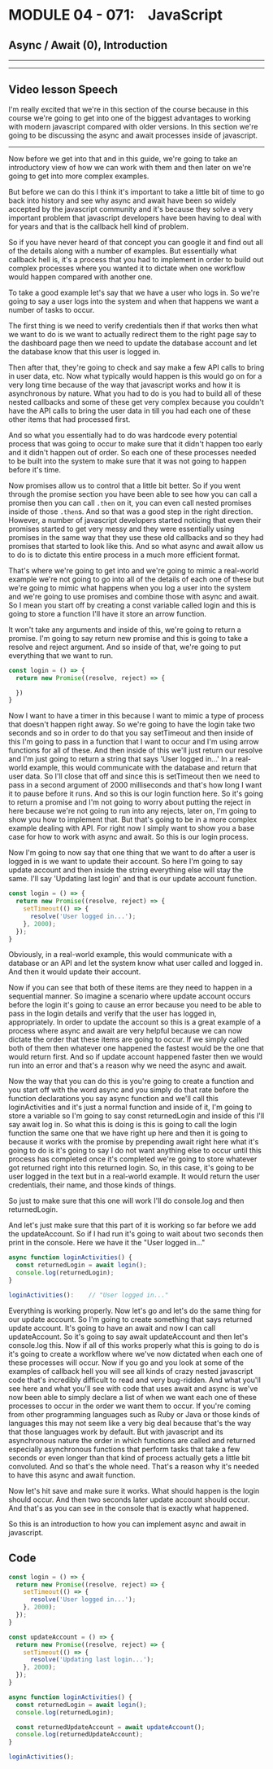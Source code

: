 # MODULE 04 - 071:    JavaScript

## Async / Await (0), Introduction

---

---

## Video lesson Speech

I'm really excited that we're in this section of the course because in 
this course we're going to get into one of the biggest advantages to 
working with modern javascript compared with older versions. In this 
section we're going to be discussing the async and await processes 
inside of javascript.

****

Now before we get into that and in this guide, we're going to take an introductory view of how we can work with them and then later on we're going to get into more complex examples.  

But before we can do this I think it's important to take a little bit of time to go back into history and see why async and await have been so widely accepted by the javascript community and it's because they solve a very important problem that javascript developers have been having to deal with for years and that is the callback hell kind of problem. 

So if you have never heard of that concept you can google it and find out all of the details along with a number of examples. But essentially what callback hell is, it's a process that you had to implement in order to build out complex processes where you wanted it to dictate when one workflow would happen compared with another one. 

To take a good example let's say that we have a user who logs in. So we're going to say a user logs into the system and when that happens we want a number of tasks to occur.

The first thing is we need to verify credentials then if that works then what we want to do is we want to actually redirect them to the right page say to the dashboard page then we need to update the database account and let the database know that this user is logged in.

Then after that, they're going to check and say make a few API calls to bring in user data, etc. Now what typically would happen is this would go on for a very long time because of the way that javascript works and how it is asynchronous by nature. What you had to do is you had to build all of these nested callbacks and some of these get very complex because you couldn't have the API calls to bring the user data in till you had each one of these other items that had processed first.

And so what you essentially had to do was hardcode every potential process that was going to occur to make sure that it didn't happen too early and it didn't happen out of order. So each one of these processes needed to be built into the system to make sure that it was not going to happen before it's time. 

Now promises allow us to control that a little bit better. So if you went through the promise section you have been able to see how you can call a promise then you can call `.then` on it, you can even call nested promises inside of those `.then`s. And so that was a good step in the right direction. However, a number of javascript developers started noticing that even their promises started to get very messy and they were essentially using promises in the same way that they use these old callbacks and so they had promises that started to look like this. And so what async and await allow us to do is to dictate this entire process in a much more efficient format. 

That's where we're going to get into and we're going to mimic a real-world example we're not going to go into all of the details of each one of these but we're going to mimic what happens when you log a user into the system and we're going to use promises and combine those with async and await. So I mean you start off by creating a const variable called login and this is going to store a function I'll have it store an arrow function.

It won't take any arguments and inside of this, we're going to return a promise. I'm going to say return new promise and this is going to take a resolve and reject argument. And so inside of that, we're going to put everything that we want to run. 

```js
const login = () => {
  return new Promise((resolve, reject) => {

  })
}
```

Now I want to have a timer in this because I want to mimic a type of process that doesn't happen right away. So we're going to have the login take two seconds and so in order to do that you say setTimeout and then inside of this I'm going to pass in a function that I want to occur and I'm using arrow functions for all of these. And then inside of this we'll just return our resolve and I'm just going to return a string that says 'User logged in...' In a real-world example, this would communicate with the database and return that user data. So I'll close that off and since this is setTimeout then we need to pass in a second argument of 2000 milliseconds and that's how long I want it to pause before it runs. And so this is our login function here. So it's going to return a promise and I'm not going to worry about putting the reject in here because we're not going to run into any rejects, later on, I'm going to show you how to implement that. But that's going to be in a more complex example dealing with API. For right now I simply want to show you a base case for how to work with async and await. So this is our login process.

Now I'm going to now say that one thing that we want to do after a user is logged in is we want to update their account. So here I'm going to say update account and then inside the string everything else will stay the same. I'll say 'Updating last login' and that is our update account function. 

```js
const login = () => {
  return new Promise((resolve, reject) => {
    setTimeout(() => {
      resolve('User logged in...');
    }, 2000);
  });
}
```

Obviously, in a real-world example, this would communicate with a database or an API and let the system know what user called and logged in. And then it would update their account. 

Now if you can see that both of these items are they need to happen in a sequential manner. So imagine a scenario where update account occurs before the login it's going to cause an error because you need to be able to pass in the login details and verify that the user has logged in, appropriately. In order to update the account so this is a great example of a process where async and await are very helpful because we can now dictate the order that these items are going to occur. If we simply called both of them then whatever one happened the fastest would be the one that would return first. And so if update account happened faster then we would run into an error and that's a reason why we need the async and await.

Now the way that you can do this is you're going to create a function and you start off with the word async and you simply do that rate before the function declarations you say async function and we'll call this loginActivities and it's just a normal function and inside of it, I'm going to store a variable so I'm going to say const returnedLogin and inside of this I'll say await log in. So what this is doing is this is going to call the login function the same one that we have right up here and then it is going to because it works with the promise by prepending await right here what it's going to do is it's going to say I do not want anything else to occur until this process has completed once it's completed we're going to store whatever got returned right into this returned login. So, in this case, it's going to be user logged in the text but in a real-world example. It would return the user credentials, their name, and those kinds of things. 

So just to make sure that this one will work I'll do console.log and then returnedLogin.

And let's just make sure that this part of it is working so far before we add the updateAccount. So if I had run it's going to wait about two seconds then print in the console. Here we have it the "User logged in..."

```js
async function loginActivities() {
  const returnedLogin = await login();
  console.log(returnedLogin);
}

loginActivities():    // "User logged in..."
```

Everything is working properly. Now let's go and let's do the same thing for our update account. So I'm going to create something that says returned update account. It's going to have an await and now I can call updateAccount. So it's going to say await updateAccount and then let's console.log this. Now if all of this works properly what this is going to do is it's going to create a workflow where we've now dictated when each one of these processes will occur. Now if you go and you look at some of the examples of callback hell you will see all kinds of crazy nested javascript code that's incredibly difficult to read and very bug-ridden. And what you'll see here and what you'll see with code that uses await and async is we've now been able to simply declare a list of when we want each one of these processes to occur in the order we want them to occur. If you're coming from other programming languages such as Ruby or Java or those kinds of languages this may not seem like a very big deal because that's the way that those languages work by default. But with javascript and its asynchronous nature the order in which functions are called and returned especially asynchronous functions that perform tasks that take a few seconds or even longer than that kind of process actually gets a little bit convoluted. And so that's the whole need. That's a reason why it's needed to have this async and await function.

Now let's hit save and make sure it works. What should happen is the login should occur. And then two seconds later update account should occur. And that's as you can see in the console that is exactly what happened. 

So this is an introduction to how you can implement async and await in javascript.

## Code

```js
const login = () => {
  return new Promise((resolve, reject) => {
    setTimeout(() => {
      resolve('User logged in...');
    }, 2000);
  });
}

const updateAccount = () => {
  return new Promise((resolve, reject) => {
    setTimeout(() => {
      resolve('Updating last login...');
    }, 2000);
  });
}

async function loginActivities() {
  const returnedLogin = await login();
  console.log(returnedLogin);

  const returnedUpdateAccount = await updateAccount();
  console.log(returnedUpdateAccount);
}

loginActivities();
```
